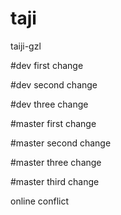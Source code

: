 # taji
taiji-gzl

#dev first change

#dev second change


#dev three change

#master first change

#master second change

#master three change

#master third change

online conflict

